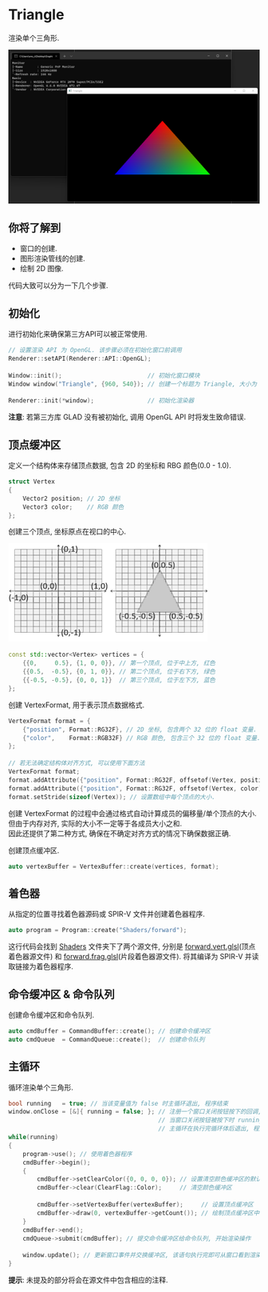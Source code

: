 ﻿# Triangle

渲染单个三角形.  

<p align="center"><img src="Assets/screenshot.png"/></p>

## 你将了解到

- 窗口的创建.
- 图形渲染管线的创建.
- 绘制 2D 图像.

代码大致可以分为一下几个步骤.  

## 初始化

进行初始化来确保第三方API可以被正常使用.  

```cpp
// 设置渲染 API 为 OpenGL. 该步骤必须在初始化窗口前调用
Renderer::setAPI(Renderer::API::OpenGL);

Window::init();                        // 初始化窗口模块
Window window("Triangle", {960, 540}); // 创建一个标题为 Triangle, 大小为 960x540 像素的窗口

Renderer::init(*window);               // 初始化渲染器
```

**注意**: 若第三方库 GLAD 没有被初始化, 调用 OpenGL API 时将发生致命错误.  

## 顶点缓冲区

定义一个结构体来存储顶点数据, 包含 2D 的坐标和 RBG 颜色(0.0 - 1.0).  

```cpp
struct Vertex
{
    Vector2 position; // 2D 坐标
    Vector3 color;    // RGB 颜色
};
```

创建三个顶点, 坐标原点在视口的中心.  

![坐标系](Assets/coordinates.png)  

```cpp
const std::vector<Vertex> vertices = {
    {{0,     0.5}, {1, 0, 0}}, // 第一个顶点, 位于中上方, 红色
    {{0.5,  -0.5}, {0, 1, 0}}, // 第二个顶点, 位于右下方, 绿色
    {{-0.5, -0.5}, {0, 0, 1}}  // 第三个顶点, 位于左下方, 蓝色
};
```

创建 VertexFormat, 用于表示顶点数据格式.  

```cpp
VertexFormat format = {
    {"position", Format::RG32F}, // 2D 坐标, 包含两个 32 位的 float 变量.
    {"color",    Format::RGB32F} // RGB 颜色, 包含三个 32 位的 float 变量.
};

// 若无法确定结构体对齐方式, 可以使用下面方法
VertexFormat format;
format.addAttribute({"position", Format::RG32F, offsetof(Vertex, position)});
format.addAttribute({"position", Format::RG32F, offsetof(Vertex, color)});
format.setStride(sizeof(Vertex)); // 设置数组中每个顶点的大小.
```

创建 VertexFormat 的过程中会通过格式自动计算成员的偏移量/单个顶点的大小. 但由于内存对齐, 实际的大小不一定等于各成员大小之和.  
因此还提供了第二种方式, 确保在不确定对齐方式的情况下确保数据正确.  

创建顶点缓冲区.  

```cpp
auto vertexBuffer = VertexBuffer::create(vertices, format);
```

## 着色器

从指定的位置寻找着色器源码或 SPIR-V 文件并创建着色器程序.  

```cpp
auto program = Program::create("Shaders/forward");
```

这行代码会找到 [Shaders](Shaders) 文件夹下了两个源文件, 分别是 [forward.vert.glsl](Shaders/forward.vert.glsl)(顶点着色器源文件) 和 [forward.frag.glsl](Shaders/forward.frag.glsl)(片段着色器源文件). 将其编译为 SPIR-V 并读取链接为着色器程序.  

## 命令缓冲区 & 命令队列

创建命令缓冲区和命令队列.  

```cpp
auto cmdBuffer = CommandBuffer::create(); // 创建命令缓冲区
auto cmdQueue  = CommandQueue::create();  // 创建命令队列
```

## 主循环

循环渲染单个三角形.  

```cpp
bool running   = true; // 当该变量值为 false 时主循环退出, 程序结束
window.onClose = [&]{ running = false; }; // 注册一个窗口关闭按钮按下的回调,
                                          // 当窗口关闭按钮被按下时 running 的值变为 false,
                                          // 主循环在执行完循环体后退出, 程序结束
while(running)
{
    program->use(); // 使用着色器程序
    cmdBuffer->begin();
    {
        cmdBuffer->setClearColor({0, 0, 0, 0}); // 设置清空颜色缓冲区的默认值为黑色
        cmdBuffer->clear(ClearFlag::Color);     // 清空颜色缓冲区

        cmdBuffer->setVertexBuffer(vertexBuffer);     // 设置顶点缓冲区
        cmdBuffer->draw(0, vertexBuffer->getCount()); // 绘制顶点缓冲区中的全部数据
    }
    cmdBuffer->end();
    cmdQueue->submit(cmdBuffer); // 提交命令缓冲区给命令队列, 开始渲染操作

    window.update(); // 更新窗口事件并交换缓冲区, 该语句执行完即可从窗口看到渲染结果
}
```

**提示**: 未提及的部分将会在源文件中包含相应的注释.  
